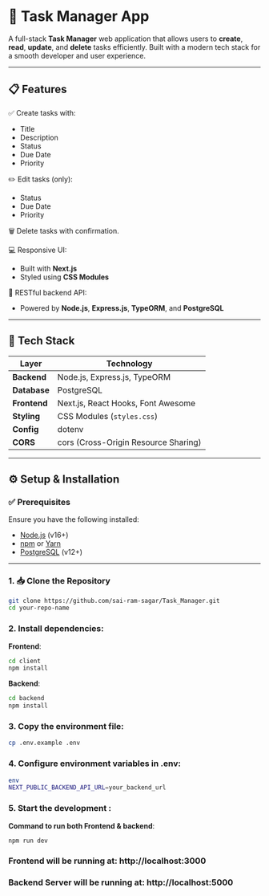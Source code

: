 # 📝 Task Manager App

A full-stack **Task Manager** web application that allows users to **create**, **read**, **update**, and **delete** tasks efficiently. Built with a modern tech stack for a smooth developer and user experience.

---

## 📋 Features

✅ Create tasks with:
- Title  
- Description  
- Status  
- Due Date  
- Priority

✏️ Edit tasks (only):
- Status  
- Due Date  
- Priority

🗑️ Delete tasks with confirmation.

💻 Responsive UI:
- Built with **Next.js**
- Styled using **CSS Modules**

🔗 RESTful backend API:
- Powered by **Node.js**, **Express.js**, **TypeORM**, and **PostgreSQL**

---

## 🚀 Tech Stack

| Layer       | Technology                              |
|-------------|-----------------------------------------|
| **Backend** | Node.js, Express.js, TypeORM            |
| **Database**| PostgreSQL                              |
| **Frontend**| Next.js, React Hooks, Font Awesome      |
| **Styling** | CSS Modules (`styles.css`)              |
| **Config**  | dotenv                                  |
| **CORS**    | cors (Cross-Origin Resource Sharing)    |

---


## ⚙️ Setup & Installation

### ✅ Prerequisites

Ensure you have the following installed:

- [Node.js](https://nodejs.org/) (v16+)
- [npm](https://www.npmjs.com/) or [Yarn](https://yarnpkg.com/)
- [PostgreSQL](https://www.postgresql.org/) (v12+)

---

### 1. 📥 Clone the Repository

```bash
git clone https://github.com/sai-ram-sagar/Task_Manager.git
cd your-repo-name
```

### 2. Install dependencies:
   **Frontend**:
```bash
cd client
npm install
```
   **Backend**:
```bash
cd backend
npm install
```

### 3. Copy the environment file:

```bash
cp .env.example .env
```

### 4. Configure environment variables in .env:

```bash
env
NEXT_PUBLIC_BACKEND_API_URL=your_backend_url
```

### 5. Start the development :
   **Command to run both Frontend & backend**:
```bash
npm run dev
```
### Frontend will be running at: http://localhost:3000
### Backend Server will be running at: http://localhost:5000

